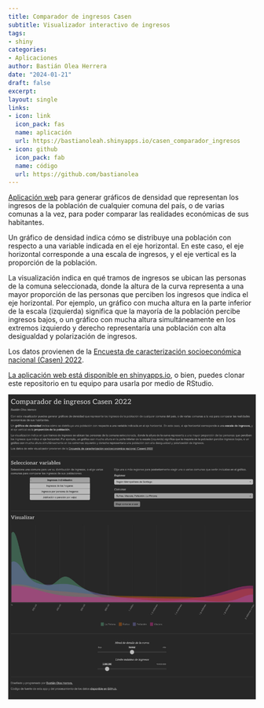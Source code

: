 ```yaml
---
title: Comparador de ingresos Casen
subtitle: Visualizador interactivo de ingresos
tags:
- shiny
categories:
- Aplicaciones
author: Bastián Olea Herrera
date: "2024-01-21"
draft: false
excerpt: 
layout: single
links:
- icon: link
  icon_pack: fas
  name: aplicación
  url: https://bastianoleah.shinyapps.io/casen_comparador_ingresos
- icon: github
  icon_pack: fab
  name: código
  url: https://github.com/bastianolea
---
```


[Aplicación web](https://bastianoleah.shinyapps.io/casen_comparador_ingresos) para generar gráficos de densidad que representan los ingresos de la población de cualquier comuna del país, o de varias comunas a la vez, para poder comparar las realidades económicas de sus habitantes.

Un gráfico de densidad indica cómo se distribuye una población con respecto a una variable indicada en el eje horizontal. En este caso, el eje horizontal corresponde a una escala de ingresos, y el eje vertical es la proporción de la población.

La visualización indica en qué tramos de ingresos se ubican las personas de la comuna seleccionada, donde la altura de la curva representa a una mayor proporción de las personas que perciben los ingresos que indica el eje horizontal. Por ejemplo, un gráfico con mucha altura en la parte inferior de la escala (izquierda) significa que la mayoría de la población percibe ingresos bajos, o un gráfico con mucha altura simultáneamente en los extremos izquierdo y derecho representaría una población con alta desigualdad y polarización de ingresos.

Los datos provienen de la [Encuesta de caracterización socioeconómica nacional (Casen) 2022](https://observatorio.ministeriodesarrollosocial.gob.cl/encuesta-casen-2022).

[La aplicación web está disponible en shinyapps.io](https://bastianoleah.shinyapps.io/casen_comparador_ingresos), o bien, puedes clonar este repositorio en tu equipo para usarla por medio de RStudio.

![Comparador de ingresos Casen](comparador_ingresos_casen.jpg)
